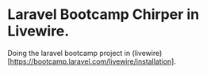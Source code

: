 # Laravel Bootcamp Chirper in Livewire.

Doing the laravel bootcamp project in (livewire)[https://bootcamp.laravel.com/livewire/installation].
